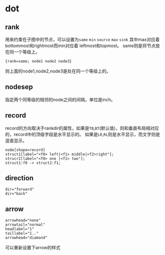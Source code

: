 # dot

## rank

用来约束在子图中的节点，可以设置为`same` `min` `source` `max` `sink` 其中max对应着bottommost和rightmost而min对应着
leftmost和topmost。 same则是将节点放在同一个等级上。

    {rank=same; node1 node2 node3}

则上面的node1,node2,node3是处在同一个等级上的。

## nodesep

指定两个同等级的相邻的node之间的间隔，单位是inch。

## record

record的方向取决于rankdir的属性，如果是`TB`,`BT`(默认值)，则和垂直布局相对应的，record中的顶级字段是水平显示的。
如果是`LR`,`RL`则是水平显示，而文字则是竖直显示。

    node[shape=record]
    struct1[label="<f0> left|<f1> middle|<f2>right"];
    strucr2[label="<f0> one |<f1> two"];
    struct1:f0 -> struct2:f1;

## direction

    dir="forward"
    dir="back"

## arrow 

    arrowhead="none"
    arrowtail="normal"
    headlabel="1"
    taillabel="1.."
    arrowhead="diamond"

可以重新设置下arrow的样式


